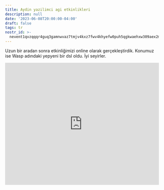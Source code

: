 ```yaml
---
title: Aydin yazilimci agi etkinlikleri
description: null
date: '2023-06-08T20:00:00-04:00'
draft: false
tags: tr
nostr_id: >-
  nevent1qvzqqqr4guq3gamnwvaz7tmjv4kxz7fwv4khyefw0puh5qgkwaehxw309aex2mrp0yhxummnw3ezucnpdejqqgpylv54wdwuqay6afg6pnteey3jdv3jmjualp32wparkhzjaktc2yu4qt9x
---
```



Uzun bir aradan sonra etkinliğimizi online olarak gerçekleştirdik. Konumuz ise Wasp adındaki yepyeni bir dsl oldu. İyi seyirler. 

<iframe width="100%" style="width:100%" height="400" src="https://www.youtube.com/embed/ErLQMi_IoQw" title="YouTube video player" frameborder="0" allow="accelerometer; autoplay; clipboard-write; encrypted-media; gyroscope; picture-in-picture; web-share" allowfullscreen></iframe>

